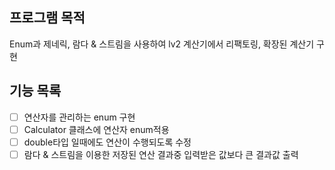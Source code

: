 ## 프로그램 목적
Enum과 제네릭, 람다 & 스트림을 사용하여 lv2 계산기에서 리팩토링, 확장된 계산기 구현
## 기능 목록
- [ ] 연산자를 관리하는 enum 구현
- [ ] Calculator 클래스에 연산자 enum적용
- [ ] double타입 일때에도 연산이 수행되도록 수정
- [ ] 람다 & 스트림을 이용한 저장된 연산 결과중 입력받은 값보다 큰 결과값 출력